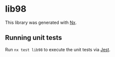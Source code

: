 # lib98

This library was generated with [Nx](https://nx.dev).


## Running unit tests

Run `nx test lib98` to execute the unit tests via [Jest](https://jestjs.io).



